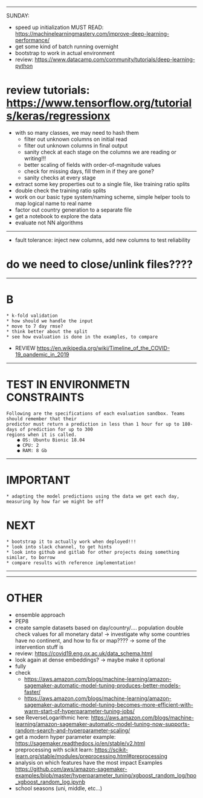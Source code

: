 
------------------------------------------------------------------------------------------------
SUNDAY:
* speed up initialization
MUST READ: https://machinelearningmastery.com/improve-deep-learning-performance/
* get some kind of batch running overnight  
* bootstrap to work in actual environment
* review: https://www.datacamp.com/community/tutorials/deep-learning-python  
# review tutorials: https://www.tensorflow.org/tutorials/keras/regressionx
* with so many classes, we may need to hash them
    * filter out unknown columns on initial read
    * filter out unknown columns in final output
    * sanity check at each stage on the columns we are reading or writing!!!
    * better scaling of fields with order-of-magnitude values
    * check for missing days, fill them in if they are gone?
    * sanity checks at every stage
* extract some key properties out to a single file, like training ratio splits
* double check the training ratio splits
* work on our basic type system/naming scheme, simple helper tools to map logical name to real name
* factor out country generation to a separate file
* get a notebook to explore the data
* evaluate not NN algorithms
------------------------------------------------------------------------------------------------

* fault tolerance: inject new columns, add new columns to test reliability

# do we need to close/unlink files????
------------------------------------------------------------------------------------------------

# B

    * k-fold validation
    * how should we handle the input
    * move to 7 day rmse?
    * think better about the split
    * see how evaluation is done in the examples, to compare
* REVIEW https://en.wikipedia.org/wiki/Timeline_of_the_COVID-19_pandemic_in_2019
------------------------------------------------------------------------------------------------        

# TEST IN ENVIRONMETN CONSTRAINTS

    Following are the specifications of each evaluation sandbox. Teams should remember that their
    predictor must return a prediction in less than 1 hour for up to 180-days of prediction for up to 300
    regions when it is called.
        ● OS: Ubuntu Bionic 18.04
        ● CPU: 2
        ● RAM: 8 Gb

        
------------------------------------------------------------------------------------------------     

# IMPORTANT

    * adapting the model predictions using the data we get each day, measuring by how far we might be off
# NEXT
    * bootstrap it to actually work when deployed!!!
    * look into slack channel, to get hints
    * look into github and gitlab for other projects doing something similar, to borrow
    * compare results with reference implementation!

------------------------------------------------------------------------------------------------

------------------------------------------------------------------------------------------------


# OTHER

* ensemble approach
* PEP8
* create sample datasets based on day/country/.... population double check values for all monetary data!
  -> investigate why some countries have no continent, and how to fix or map???? -> some of the intervention stuff is
* review: https://covid19.eng.ox.ac.uk/data_schema.html
* look again at dense embeddings? -> maybe make it optional
* fully
* check
    - https://aws.amazon.com/blogs/machine-learning/amazon-sagemaker-automatic-model-tuning-produces-better-models-faster/
    - https://aws.amazon.com/blogs/machine-learning/amazon-sagemaker-automatic-model-tuning-becomes-more-efficient-with-warm-start-of-hyperparameter-tuning-jobs/
* see ReverseLogarithmic
  here: https://aws.amazon.com/blogs/machine-learning/amazon-sagemaker-automatic-model-tuning-now-supports-random-search-and-hyperparameter-scaling/
* get a modern hyper parameter example: https://sagemaker.readthedocs.io/en/stable/v2.html
* preprocessing with scikit learn: https://scikit-learn.org/stable/modules/preprocessing.html#preprocessing
* analysis on which features have the most impact
  Examples https://github.com/aws/amazon-sagemaker-examples/blob/master/hyperparameter_tuning/xgboost_random_log/hpo_xgboost_random_log.ipynb
* school seasons (uni, middle, etc...)
